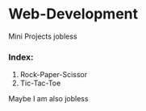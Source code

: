 # Web-Development
Mini Projects
jobless
### Index:
1. Rock-Paper-Scissor
2. Tic-Tac-Toe

Maybe I am also jobless
